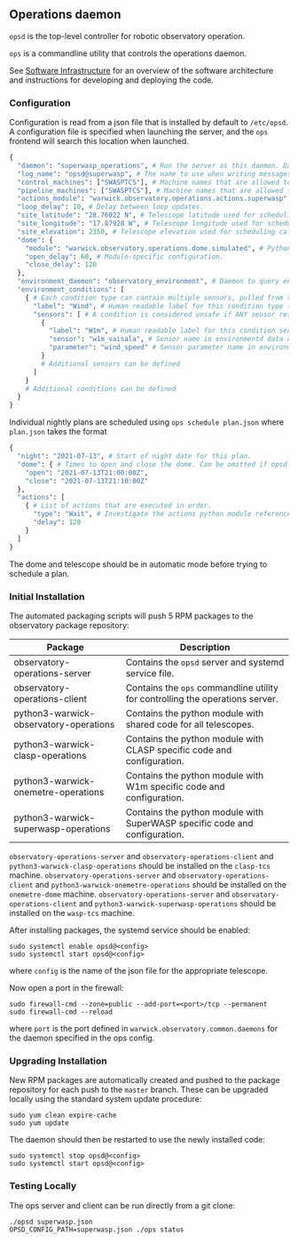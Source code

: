 ## Operations daemon

`opsd` is the top-level controller for robotic observatory operation.

`ops` is a commandline utility that controls the operations daemon.

See [Software Infrastructure](https://github.com/warwick-one-metre/docs/wiki/Software-Infrastructure) for an overview of the software architecture and instructions for developing and deploying the code.

### Configuration

Configuration is read from a json file that is installed by default to `/etc/opsd`.
A configuration file is specified when launching the server, and the `ops` frontend will search this location when launched.

```python
{
  "daemon": "superwasp_operations", # Run the server as this daemon. Daemon types are registered in `warwick.observatory.common.daemons`.
  "log_name": "opsd@superwasp", # The name to use when writing messages to the observatory log.
  "control_machines": ["SWASPTCS"], # Machine names that are allowed to control (rather than just query) state. Machine names are registered in `warwick.observatory.common.IP`.
  "pipeline_machines": ["SWASPTCS"], # Machine names that are allowed to notify pipelined frame metadata.
  "actions_module": "warwick.observatory.operations.actions.superwasp", # Python module to search for actions for this telescope.
  "loop_delay": 10, # Delay between loop updates.
  "site_latitude": "28.76022 N", # Telescope latitude used for scheduling calculations.
  "site_longitude": "17.87928 W", # Telescope longitude used for scheduling calculations.
  "site_elevation": 2350, # Telescope elevation used for scheduling calculations.
  "dome": {
    "module": "warwick.observatory.operations.dome.simulated", # Python module defining the dome interface logic.
    "open_delay": 60, # Module-specific configuration.
    "close_delay": 120
  },
  "environment_daemon": "observatory_environment", # Daemon to query environment state from. Daemon types are registered in `warwick.observatory.common.daemons`.
  "environment_conditions": [
    { # Each condition type can contain multiple sensors, pulled from the environment data dictionary.
      "label": "Wind", # Human readable label for this condition type (visible in ops output and web dashboard).
      "sensors": [ # A condition is considered unsafe if ANY sensor returns unsafe or if ALL sensors are unavailable.
        {
          "label": "W1m", # Human readable label for this condition sensor.
          "sensor": "w1m_vaisala", # Sensor name in environmentd data dictionary.
          "parameter": "wind_speed" # Sensor parameter name in environmentd data dictionary.
        }
        # Additional sensors can be defined
      ]
    }
    # Additional conditions can be defined
  }
}
```

Individual nightly plans are scheduled using `ops schedule plan.json` where `plan.json` takes the format
```python
{
  "night": "2021-07-13", # Start of night date for this plan.
  "dome": { # Times to open and close the dome. Can be omitted if opsd is not to control the dome.
    "open": "2021-07-13T21:00:00Z",
    "close": "2021-07-13T21:10:00Z"
  },
  "actions": [
    { # List of actions that are executed in order.
      "type": "Wait", # Investigate the actions python module referenced in the telescope config for a list of actions and their parameters.
      "delay": 120
    }
  ]
}
```

The dome and telescope should be in automatic mode before trying to schedule a plan.


### Initial Installation

The automated packaging scripts will push 5 RPM packages to the observatory package repository:

| Package           | Description |
| ----------------- | ------ |
| observatory-operations-server | Contains the `opsd` server and systemd service file. |
| observatory-operations-client | Contains the `ops` commandline utility for controlling the operations server. |
| python3-warwick-observatory-operations | Contains the python module with shared code for all telescopes. |
| python3-warwick-clasp-operations | Contains the python module with CLASP specific code and configuration. |
| python3-warwick-onemetre-operations | Contains the python module with W1m specific code and configuration. |
| python3-warwick-superwasp-operations | Contains the python module with SuperWASP specific code and configuration. |

`observatory-operations-server` and `observatory-operations-client` and `python3-warwick-clasp-operations` should be installed on the `clasp-tcs` machine.
`observatory-operations-server` and `observatory-operations-client` and `python3-warwick-onemetre-operations` should be installed on the `onemetre-dome` machine.
`observatory-operations-server` and `observatory-operations-client` and `python3-warwick-superwasp-operations` should be installed on the `wasp-tcs` machine.

After installing packages, the systemd service should be enabled:

```
sudo systemctl enable opsd@<config>
sudo systemctl start opsd@<config>
```

where `config` is the name of the json file for the appropriate telescope.

Now open a port in the firewall:
```
sudo firewall-cmd --zone=public --add-port=<port>/tcp --permanent
sudo firewall-cmd --reload
```
where `port` is the port defined in `warwick.observatory.common.daemons` for the daemon specified in the ops config.

### Upgrading Installation

New RPM packages are automatically created and pushed to the package repository for each push to the `master` branch.
These can be upgraded locally using the standard system update procedure:
```
sudo yum clean expire-cache
sudo yum update
```

The daemon should then be restarted to use the newly installed code:
```
sudo systemctl stop opsd@<config>
sudo systemctl start opsd@<config>
```

### Testing Locally

The ops server and client can be run directly from a git clone:
```
./opsd superwasp.json
OPSD_CONFIG_PATH=superwasp.json ./ops status
```
